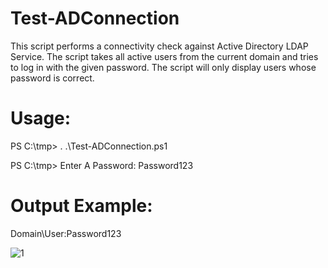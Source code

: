 # Test-ADConnection
This script performs a connectivity check against Active Directory LDAP Service.
The script takes all active users from the current domain and tries to log in with the given password.
The script will only display users whose password is correct.

# Usage:
PS C:\tmp> . .\Test-ADConnection.ps1


PS C:\tmp> Enter A Password: Password123 
# Output Example:
Domain\User:Password123

![1](https://user-images.githubusercontent.com/62604022/193708206-7475fc1d-c928-49ee-839b-4f480aac4968.png)
